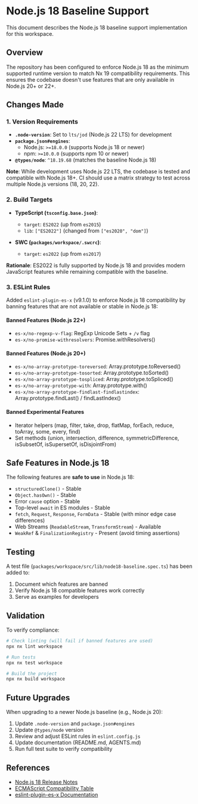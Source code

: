 # Node.js 18 Baseline Support

This document describes the Node.js 18 baseline support implementation for this workspace.

## Overview

The repository has been configured to enforce Node.js 18 as the minimum supported runtime version to match Nx 19 compatibility requirements. This ensures the codebase doesn't use features that are only available in Node.js 20+ or 22+.

## Changes Made

### 1. Version Requirements

- **`.node-version`**: Set to `lts/jod` (Node.js 22 LTS) for development
- **`package.json#engines`**:
  - Node.js: `>=18.0.0` (supports Node.js 18 or newer)
  - npm: `>=10.0.0` (supports npm 10 or newer)
- **`@types/node`**: `^18.19.68` (matches the baseline Node.js 18)

**Note**: While development uses Node.js 22 LTS, the codebase is tested and compatible with Node.js 18+. CI should use a matrix strategy to test across multiple Node.js versions (18, 20, 22).

### 2. Build Targets

- **TypeScript (`tsconfig.base.json`)**:
  - `target`: `ES2022` (up from `es2015`)
  - `lib`: `["ES2022"]` (changed from `["es2020", "dom"]`)

- **SWC (`packages/workspace/.swcrc`)**:
  - `target`: `es2022` (up from `es2017`)

**Rationale**: ES2022 is fully supported by Node.js 18 and provides modern JavaScript features while remaining compatible with the baseline.

### 3. ESLint Rules

Added `eslint-plugin-es-x` (v9.1.0) to enforce Node.js 18 compatibility by banning features that are not available or stable in Node.js 18:

#### Banned Features (Node.js 22+)

- `es-x/no-regexp-v-flag`: RegExp Unicode Sets + `/v` flag
- `es-x/no-promise-withresolvers`: Promise.withResolvers()

#### Banned Features (Node.js 20+)

- `es-x/no-array-prototype-toreversed`: Array.prototype.toReversed()
- `es-x/no-array-prototype-tosorted`: Array.prototype.toSorted()
- `es-x/no-array-prototype-tospliced`: Array.prototype.toSpliced()
- `es-x/no-array-prototype-with`: Array.prototype.with()
- `es-x/no-array-prototype-findlast-findlastindex`: Array.prototype.findLast() / findLastIndex()

#### Banned Experimental Features

- Iterator helpers (map, filter, take, drop, flatMap, forEach, reduce, toArray, some, every, find)
- Set methods (union, intersection, difference, symmetricDifference, isSubsetOf, isSupersetOf, isDisjointFrom)

## Safe Features in Node.js 18

The following features are **safe to use** in Node.js 18:

- `structuredClone()` - Stable
- `Object.hasOwn()` - Stable
- Error `cause` option - Stable
- Top-level `await` in ES modules - Stable
- `fetch`, `Request`, `Response`, `FormData` - Stable (with minor edge case differences)
- Web Streams (`ReadableStream`, `TransformStream`) - Available
- `WeakRef` & `FinalizationRegistry` - Present (avoid timing assertions)

## Testing

A test file (`packages/workspace/src/lib/node18-baseline.spec.ts`) has been added to:

1. Document which features are banned
2. Verify Node.js 18 compatible features work correctly
3. Serve as examples for developers

## Validation

To verify compliance:

```bash
# Check linting (will fail if banned features are used)
npx nx lint workspace

# Run tests
npx nx test workspace

# Build the project
npx nx build workspace
```

## Future Upgrades

When upgrading to a newer Node.js baseline (e.g., Node.js 20):

1. Update `.node-version` and `package.json#engines`
2. Update `@types/node` version
3. Review and adjust ESLint rules in `eslint.config.js`
4. Update documentation (README.md, AGENTS.md)
5. Run full test suite to verify compatibility

## References

- [Node.js 18 Release Notes](https://nodejs.org/en/blog/release/v18.0.0)
- [ECMAScript Compatibility Table](https://kangax.github.io/compat-table/es2016plus/)
- [eslint-plugin-es-x Documentation](https://eslint-community.github.io/eslint-plugin-es-x/)

